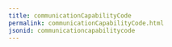 ```yaml
---
title: communicationCapabilityCode
permalink: communicationCapabilityCode.html
jsonid: communicationcapabilitycode
---
```

